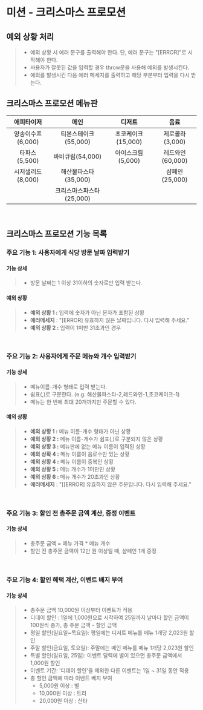 # 미션 - 크리스마스 프로모션

## 예외 상황 처리

> - 예외 상황 시 에러 문구를 출력해야 한다. 단, 에러 문구는 "[ERROR]"로 시작해야 한다.
> - 사용자가 잘못된 값을 입력할 경우 throw문을 사용해 예외를 발생시킨다.
> - 예외를 발생시킨 다음 에러 메세지를 출력하고 해당 부분부터 입력을 다시 받는다.

## 크리스마스 프로모션 메뉴판

|    애피타이저     |           메인           |       디저트       |       음료       |
| :---------------: | :----------------------: | :----------------: | :--------------: |
| 양송이수프(6,000) |   티본스테이크(55,000)   | 초코케이크(15,000) | 제로콜라(3,000)  |
|   타파스(5,500)   |     바비큐립(54,000)     | 아이스크림(5,000)  | 레드와인(60,000) |
| 시저샐러드(8,000) |   해산물파스타(35,000)   |                    |  샴페인(25,000)  |
|                   | 크리스마스파스타(25,000) |

<br />

## 크리스마스 프로모션 기능 목록

### **주요 기능 1: 사용자에게 식당 방문 날짜 입력받기**

#### 기능 상세

> - 방문 날짜는 1 이상 31이하의 숫자로만 입력 받는다.

#### 예외 상황

> - **예외 상황 1 :** 입력에 숫자가 아닌 문자가 포함된 상황
> - **에러메세지** : "[ERROR] 유효하지 않은 날짜입니다. 다시 입력해 주세요."
> - **예외 상황 2 :** 입력이 1미만 31초과인 경우

<br />

### **주요 기능 2: 사용자에게 주문 메뉴와 개수 입력받기**

#### 기능 상세

> - 메뉴이름-개수 형태로 입력 받는다.
> - 쉼표(,)로 구분한다. (e.g. 해산물파스타-2,레드와인-1,초코케이크-1)
> - 메뉴는 한 번에 최대 20개까지만 주문할 수 있다.

#### 예외 상황

> - **예외 상황 1 :** 메뉴 이름-개수 형태가 아닌 상황
> - **예외 상황 2 :** 메뉴 이름-개수가 쉼표(,)로 구분되지 않은 상황
> - **예외 상황 3 :** 메뉴판에 없는 메뉴 이름이 입력된 상황
> - **예외 상확 4 :** 메뉴 이름이 음료수만 있는 상황
> - **예외 상황 4 :** 메뉴 이름이 중복인 상황
> - **예외 상황 5 :** 메뉴 개수가 1미만인 상황
> - **예외 상황 6 :** 메뉴 개수가 20초과인 상황
> - **에러메세지** : "[[ERROR] 유효하지 않은 주문입니다. 다시 입력해 주세요."

<br />

### **주요 기능 3:** 할인 전 총주문 금액 계산, 증정 이벤트

#### 기능 상세

> - 총주문 금액 = 메뉴 가격 \* 메뉴 개수
> - 할인 전 총주문 금액이 12만 원 이상일 때, 샴페인 1개 증정

<br />

### **주요 기능 4:** 할인 혜택 계산, 이벤트 배지 부여

#### 기능 상세

> - 총주문 금액 10,000원 이상부터 이벤트가 적용
> - 디데이 할인 : 1일에 1,000원으로 시작하여 25일까지 날마다 할인 금액이 100원씩 증가, 총 주문 금액 - 할인 금액
> - 평일 할인(일요일~목요일): 평일에는 디저트 메뉴를 메뉴 1개당 2,023원 할인
> - 주말 할인(금요일, 토요일): 주말에는 메인 메뉴를 메뉴 1개당 2,023원 할인
> - 특별 할인(일요일, 25일): 이벤트 달력에 별이 있으면 총주문 금액에서 1,000원 할인
> - 이벤트 기간: '디데이 할인'을 제외한 다른 이벤트는 1일 ~ 31일 동안 적용
> - 총 할인 금액에 따라 이벤트 베지 부여
>   - 5,000원 이상 : 별
>   - 10,000원 이상 : 트리
>   - 20,000원 이상 : 산타

